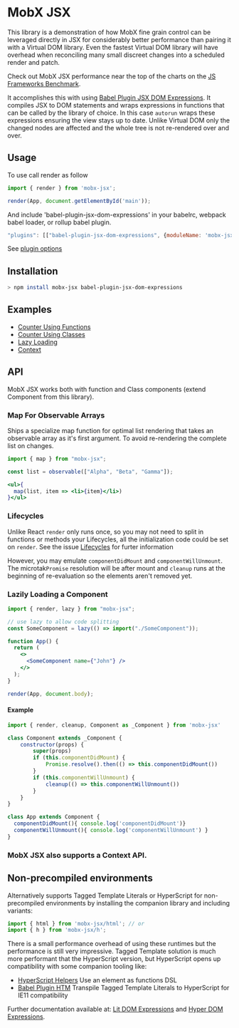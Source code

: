 # MobX JSX

This library is a demonstration of how MobX fine grain control can be leveraged directly in JSX for considerably better performance than pairing it with a Virtual DOM library. Even the fastest Virtual DOM library will have overhead when reconciling many small discreet changes into a scheduled render and patch.

Check out MobX JSX performance near the top of the charts on the [JS Frameworks Benchmark](https://github.com/krausest/js-framework-benchmark).

It accomplishes this with using [Babel Plugin JSX DOM Expressions](https://github.com/ryansolid/dom-expressions/tree/master/packages/babel-plugin-jsx-dom-expressions). It compiles JSX to DOM statements and wraps expressions in functions that can be called by the library of choice. In this case `autorun` wraps these expressions ensuring the view stays up to date. Unlike Virtual DOM only the changed nodes are affected and the whole tree is not re-rendered over and over.

## Usage

To use call render as follow

```js
import { render } from 'mobx-jsx';

render(App, document.getElementById('main'));
```

And include 'babel-plugin-jsx-dom-expressions' in your babelrc, webpack babel loader, or rollup babel plugin.

```js
"plugins": [["babel-plugin-jsx-dom-expressions", {moduleName: 'mobx-jsx'}]]
```
See [plugin options](https://github.com/ryansolid/dom-expressions/tree/master/packages/babel-plugin-jsx-dom-expressions#plugin-options)

## Installation

```sh
> npm install mobx-jsx babel-plugin-jsx-dom-expressions
```

## Examples

- [Counter Using Functions](https://codesandbox.io/s/mobx-counterfunctions-3sqv1)
- [Counter Using Classes](https://codesandbox.io/s/mobx-counterclasses-uz7g9)
- [Lazy Loading](https://codesandbox.io/s/mobx-lazy-demo-ev95s)
- [Context](https://codesandbox.io/s/mobx-counter-context-wlu1x)

## API

MobX JSX works both with function and Class components (extend Component from this library).

### Map For Observable Arrays

Ships a specialize map function for optimal list rendering that takes an observable array as it's first argument. To avoid re-rendering the complete list on changes.

```jsx
import { map } from "mobx-jsx";

const list = observable(["Alpha", "Beta", "Gamma"]);

<ul>{
  map(list, item => <li>{item}</li>)
}</ul>
```

### Lifecycles 

Unlike React `render` only runs once, so you may not need to split in functions or methods your Lifecycles, all the initialization code could be set on `render`. See the issue [Lifecycles](https://github.com/ryansolid/mobx-jsx/issues/23) for furter information 

However, you may emulate `componentDidMount` and `componentWillUnmount`. The microtak`Promise` resolution will be after mount and `cleanup` runs at the beginning of re-evaluation so the elements aren't removed yet.


### Lazily Loading a Component

```jsx
import { render, lazy } from "mobx-jsx";

// use lazy to allow code splitting
const SomeComponent = lazy(() => import("./SomeComponent"));

function App() {
  return (
    <>
      <SomeComponent name={"John"} />
    </>
  );
}

render(App, document.body);
```

#### Example 

```jsx
import { render, cleanup, Component as _Component } from 'mobx-jsx'

class Component extends _Component {
	constructor(props) {
		super(props)
		if (this.componentDidMount) {
			Promise.resolve().then(() => this.componentDidMount())
		}
		if (this.componentWillUnmount) {
			cleanup(() => this.componentWillUnmount())
		}
	}
}

class App extends Component { 
  componentDidMount(){ console.log('componentDidMount')}  
  componentWillUnmount(){ console.log('componentWillUnmount') } 
} 

```



### MobX JSX also supports a Context API.

## Non-precompiled environments

Alternatively supports Tagged Template Literals or HyperScript for non-precompiled environments by installing the companion library and including variants:
```js
import { html } from 'mobx-jsx/html'; // or
import { h } from 'mobx-jsx/h';
```
There is a small performance overhead of using these runtimes but the performance is still very impressive. Tagged Template solution is much more performant that the HyperScript version, but HyperScript opens up compatibility with some companion tooling like:

* [HyperScript Helpers](https://github.com/ohanhi/hyperscript-helpers) Use an element as functions DSL
* [Babel Plugin HTM](https://github.com/developit/htm/tree/master/packages/babel-plugin-htm) Transpile Tagged Template Literals to HyperScript for IE11 compatibility

Further documentation available at: [Lit DOM Expressions](https://github.com/ryansolid/lit-dom-expressions) and [Hyper DOM Expressions](https://github.com/ryansolid/hyper-dom-expressions).
